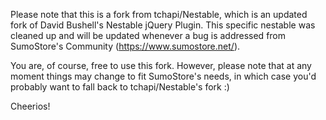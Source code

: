 Please note that this is a fork from tchapi/Nestable, which is an updated fork of David Bushell's Nestable jQuery Plugin. This specific nestable was cleaned up and will be updated whenever a bug is addressed from SumoStore's Community (https://www.sumostore.net/).

You are, of course, free to use this fork. However, please note that at any moment things may change to fit SumoStore's needs, in which case you'd probably want to fall back to tchapi/Nestable's fork :)

Cheerios!
